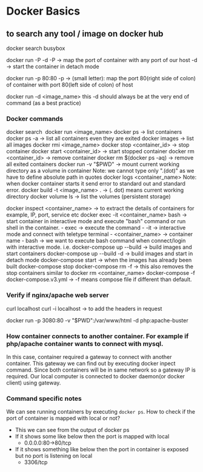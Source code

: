 # Docker Basics

## to search any tool / image on docker hub
docker search busybox

docker run -P -d
-P -> map the port of container with any port of our host
-d -> start the container in detach mode

docker run -p 80:80
-p -> (small letter): map the port 80(right side of colon) of container with port 80(left side of colon) of host

docker run -d <image_name>
this -d should always be at the very end of command (as a best practice)

### Docker commands
docker search <image>
docker run <image_name>
docker ps -> list containers
docker ps -a -> list all containers even they are exited
docker images -> list all images
docker rmi <image_name>
docker stop <container_id> -> stop container
docker start <container_id> -> start stopped container
docker rm <container_id> -> remove container
docker rm $(docker ps -aq) -> remove all exited containers
docker run -v "$PWD" -> mount current working directory as a volume in container
Note: we cannot type only ".(dot)" as we have to define absolute path in quotes
docker logs <container_name>
Note: when docker container starts it send error to standard out and standard error.
docker build -t <image_name> . -> (. dot) means current working directory
docker volume ls -> list the volumes (persistent storage)

docker inspect <container_name> -> to extract the details of containers for example, IP, port, service etc
docker exec -it <container_name> bash -> start container in interactive mode and execute "bash" command or run shell in the container.
    - exec -> execute the command
    - -it -> interactive mode and connect with teletype terminal
    - <container_name> -> container name
    - bash -> we want to execute bash command when connect/login with interactive mode. i.e.
docker-compose up --build -> build images and start containers
docker-compose up --build -d -> build images and start in detach mode
docker-compose start -> when the images has already been built
docker-compose stop
docker-compose rm -f -> this also removes the stop containers similar to docker rm <container_name>
docker-compose -f docker-compose.v3.yml -> -f means compose file if different than default.


### Verify if nginx/apache web server
curl localhost
curl -i localhost -> to add the headers in request

docker run -p 3080:80 -v "$PWD":/var/www/html -d php:apache-buster


### How container connects to another container. For example if php/apache container wants to connect with mysql.
In this case, container required a gateway to connect with another container. This gateway we can find out by executing docker inpect command. Since both containers will be in same network so a gateway IP is required.
Our local computer is connected to docker daemon(or docker client) using gateway.


### Command specific notes
We can see running containers by executing `docker ps`.
How to check if the port of container is mapped with local or not?
- This we can see from the output of docker ps
- If it shows some like below then the port is mapped with local
  - 0.0.0.0:80->80/tcp
- If it shows something like below then the port in container is exposed but no port is listening on local
  - 3306/tcp